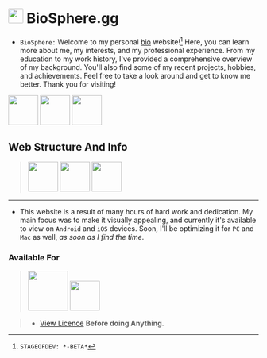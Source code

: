 # <img style="border-radius: 2px" src="other/20230312_153648.png" width="auto" height="30px"> BioSphere.gg
- `BioSphere:` Welcome to my personal [bio](https://google.com/) website![^BETA] Here, you can learn more about me, my interests, and my professional experience. From my education to my work history, I've provided a comprehensive overview of my background. You'll also find some of my recent projects, hobbies, and achievements. Feel free to take a look around and get to know me better. Thank you for visiting!

<img style="" src="https://img.shields.io/badge/Discord-5865F2?style=for-the-badge&logo=Discord&logoColor=white" width="60px" /> <img style="" src="https://img.shields.io/badge/YouTube-FF0000?style=for-the-badge&logo=YouTube&logoColor=white" width="60px" /> <img style="" src="https://img.shields.io/badge/ReplIt-0f1726?style=for-the-badge&logo=replit&logoColor=f8640a" width="60px" /> 

## Web Structure And Info 

[^BETA]: `STAGEOFDEV: *-BETA*`

> <img src="https://img.shields.io/badge/HTML5-E34C26?style=for-the-badge&logo=html5&logoColor=white" width="60px" /> <img src="https://img.shields.io/badge/CSS3-264DE4?style=for-the-badge&logo=CSS3&logoColor=white" width="60px" /> <img style="" src="https://img.shields.io/badge/Javascript-f0db4f?style=for-the-badge&logo=javascript&logoColor=black" width="60px" /> 
<hr>

- This website is a result of many hours of hard work and dedication. My main focus was to make it visually appealing, and currently it's available to view on `Android` and `iOS` devices. Soon, I'll be optimizing it for `PC` and `Mac` as well, _as soon as I find the time_.

### Available For

> <img style="" src="https://img.shields.io/badge/Android-171717?style=for-the-badge&logo=Android&logoColor=3DDC84" width="80px" /> <img style="" src="https://img.shields.io/badge/iOS-171717?style=for-the-badge&logo=iOS&logoColor=555555" width="60px" />


> - [View Licence](LICENCE.md) **Before doing Anything**.
